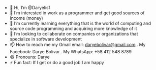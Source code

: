 - 👋 Hi, I’m @Daryelis1
- 👀 I’m interested in work as a programmer and get good sources of income (money)
- 🌱 I’m currently learning everything that is the world of computing and source code programming and acquiring more knowledge of it
- 💞️ I’m looking to collaborate on companies or organizations that specialize in software development 
- 📫 How to reach me my Gmail email: daryebolivar@gmail.com . My Facebook: Darye Bolívar . My WhatsApp: +58 412 548 8789 
- 😄 Pronouns: Darye
- ⚡ Fun fact: If I get or do a good job I am happy

<!---
Daryelis1/Daryelis1 is a ✨ special ✨ repository because its `README.md` (this file) appears on your GitHub profile.
You can click the Preview link to take a look at your changes.
--->
